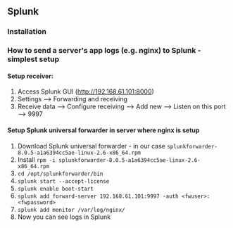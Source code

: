 ## Splunk

### Installation

###


### How to send a server's app logs (e.g. nginx) to Splunk - simplest setup

#### Setup receiver:
1. Access Splunk GUI (http://192.168.61.101:8000)
2. Settings --> Forwarding and receiving
3. Receive data --> Configure receiving --> Add new --> Listen on this port --> 9997

#### Setup Splunk universal forwarder in server where nginx is setup
1. Download Splunk universal forwarder - in our case `splunkforwarder-8.0.5-a1a6394cc5ae-linux-2.6-x86_64.rpm`
2. Install `rpm -i splunkforwarder-8.0.5-a1a6394cc5ae-linux-2.6-x86_64.rpm`
3. `cd /opt/splunkforwarder/bin`
4. `splunk start --accept-license`
5. `splunk enable boot-start`
6. `splunk add forward-server 192.168.61.101:9997 -auth <fwuser>:<fwpassword>`
7. `splunk add monitor /var/log/nginx/`
8. Now you can see logs in Splunk
